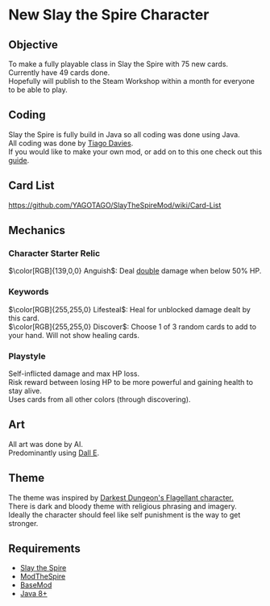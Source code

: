 # New Slay the Spire Character

## Objective
To make a fully playable class in Slay the Spire with 75 new cards. <br />
Currently have 49 cards done. <br />
Hopefully will publish to the Steam Workshop within a month for everyone to be able to play. <br />

## Coding
Slay the Spire is fully build in Java so all coding was done using Java. <br />
All coding was done by [Tiago Davies](https://github.com/YAGOTAGO). <br />
If you would like to make your own mod, or add on to this one check out this [guide](https://github.com/Gremious/StS-DefaultModBase/wiki). <br />

## Card List
https://github.com/YAGOTAGO/SlayTheSpireMod/wiki/Card-List

## Mechanics

### Character Starter Relic
$\color[RGB]{139,0,0} Anguish$: Deal <ins>double</ins> damage when below 50% HP. <br />

### Keywords
$\color[RGB]{255,255,0} Lifesteal$: Heal for unblocked damage dealt by this card. <br />
$\color[RGB]{255,255,0} Discover$: Choose 1 of 3 random cards to add to your hand. Will not show healing cards. <br />

### Playstyle
Self-inflicted damage and max HP loss. <br />
Risk reward between losing HP to be more powerful and gaining health to stay alive. <br />
Uses cards from all other colors (through discovering).


## Art
All art was done by AI. <br />
Predominantly using [Dall E](https://openai.com/dall-e-2/).

## Theme
The theme was inspired by [Darkest Dungeon's Flagellant character.](https://darkestdungeon.fandom.com/wiki/Flagellant) <br /> 
There is dark and bloody theme with religious phrasing and imagery. <br />
Ideally the character should feel like self punishment is the way to get stronger.

## Requirements
* [Slay the Spire](https://store.steampowered.com/app/646570/Slay_the_Spire/)
* [ModTheSpire](https://github.com/t-larson/ModTheSpire/releases)
* [BaseMod](https://github.com/daviscook477/BaseMod/releases)
* [Java 8+](https://www.oracle.com/java/technologies/downloads/)
